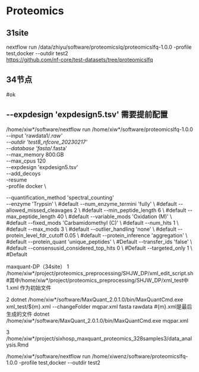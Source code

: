 # Proteomics
## 31site
nextflow run /data/zhiyu/software/proteomicslq/proteomicslfq-1.0.0  -profile test,docker --outdir test2  
https://github.com/nf-core/test-datasets/tree/proteomicslfq  

## 34节点
#ok
## --expdesign 'expdesign5.tsv' 需要提前配置
 /home/xiw*/software/nextflow run /home/xiw*/software/proteomicslfq-1.0.0  \
 --input 'rawdata1/*.raw'  \
 --outdir 'test8_nfcore_20230217' \
 --database 'fasta/*.fasta' \
 --max_memory 800.GB \
 --max_cpus 120 \
 --expdesign 'expdesign5.tsv' \
 --add_decoys \
 -resume \
 -profile docker \


 --quantification_method 'spectral_counting' \
 --enzyme 'Trypsin' \ #default
 --num_enzyme_termini 'fully' \ #default
 --allowed_missed_cleavages 2 \ #default
 --min_peptide_length 6 \   #default
 --max_peptide_length 40 \   #default
 --variable_mods 'Oxidation (M)' \ #default
 --fixed_mods 'Carbamidomethyl (C)' \  #default
 --num_hits 1 \ #default
 --max_mods 3 \ #default
 --outlier_handling 'none' \  #default
 --protein_level_fdr_cutoff 0.05 \  #default
 --protein_inference 'aggregation' \  #default
 --protein_quant 'unique_peptides' \ #Default
 --transfer_ids 'false'  \ #default
 --consensusid_considered_top_hits 0 \ #Default
 --targeted_only 1 \ #Default
 
maxquant-DP（34site）
1 /home/xiw*/project/proteomics_preprocessing/SHJW_DP/xml_edit_script.sh #其中/home/xiw*/project/proteomics_preprocessing/SHJW_DP/xml_test中1.xml 作为初始文件

2 dotnet /home/xiw*/software/MaxQuant_2.0.1.0/bin/MaxQuantCmd.exe xml_test/${m}.xml   --changeFolder mqpar.xml   fasta   rawdata #{m}.xml是最后生成的文件
dotnet /home/xiw*/software/MaxQuant_2.0.1.0/bin/MaxQuantCmd.exe mqpar.xml

3 /home/xiw*/project/sixhosp_maxquant_proteomics_328samples3/data_analysis.Rmd




 /home/xiw*/software/nextflow  run  /home/xiwenz/software/proteomicslfq-1.0.0  -profile test,docker --outdir test2
